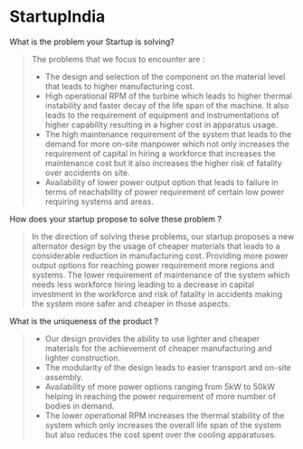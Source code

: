 # StartupIndia 

What is the problem your Startup is solving?
> The problems that we focus to encounter are :
> * The design and selection of the component on the material level that leads to higher manufacturing cost.
> * High operational RPM of the turbine which leads to higher thermal instability and faster decay of the life span of the machine. It also leads to the requirement of equipment and instrumentations of higher capability resulting in a higher cost in apparatus usage.
> * The high maintenance requirement of the system that leads to the demand for more on-site manpower which not only increases the requirement of capital in hiring a workforce that increases the maintenance cost but it also increases the higher risk of fatality over accidents on site.
> * Availability of lower power output option that leads to failure in terms of reachability of power requirement of certain low power requiring systems and areas.

How does your startup propose to solve these problem ?
> In the direction of solving these problems, our startup proposes a new alternator design by the usage of cheaper materials that leads to a considerable reduction in manufacturing cost.
> Providing more power output options for reaching power requirement more regions and systems.
> The lower requirement of maintenance of the system which needs less workforce hiring leading to a decrease in capital investment in the workforce and risk of fatality in accidents making the system more safer and cheaper in those aspects.

What is the uniqueness of the product ?
> * Our design provides the ability to use lighter and cheaper materials for the achievement of cheaper manufacturing and lighter construction.
> * The modularity of the design leads to easier transport and on-site assembly.
> * Availability of more power options ranging from 5kW to 50kW helping in reaching the power requirement of more number of bodies in demand.
> * The lower operational RPM increases the thermal stability of the system which only increases the overall life span of the system but also reduces the cost spent over the cooling apparatuses.